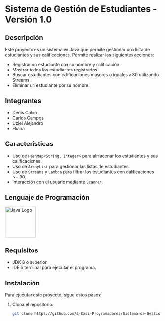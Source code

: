 # Sistema de Gestión de Estudiantes - Versión 1.0

## Descripción

Este proyecto es un sistema en Java que permite gestionar una lista de estudiantes y sus calificaciones. Permite realizar las siguientes acciones:

- Registrar un estudiante con su nombre y calificación.
- Mostrar todos los estudiantes registrados.
- Buscar estudiantes con calificaciones mayores o iguales a 80 utilizando Streams.
- Eliminar un estudiante por su nombre.

## Integrantes

- Denis Colon
- Carlos Campos
- Uziel Alejandro
- Eliana

## Características

- Uso de `HashMap<String, Integer>` para almacenar los estudiantes y sus calificaciones.
- Uso de `ArrayList` para gestionar las listas de estudiantes.
- Uso de `Streams` y `Lambda` para filtrar los estudiantes con calificaciones >= 80.
- Interacción con el usuario mediante `Scanner`.

## Lenguaje de Programación
<img src="https://upload.wikimedia.org/wikipedia/en/3/30/Java_programming_language_logo.svg" alt="Java Logo" width="100">

## Requisitos

- JDK 8 o superior.
- IDE o terminal para ejecutar el programa.

## Instalación

Para ejecutar este proyecto, sigue estos pasos:

1. Clona el repositorio:
   ```bash
   git clone https://github.com/3-Casi-Programadores/Sistema-de-Gestion-de-Estudiantes.git

